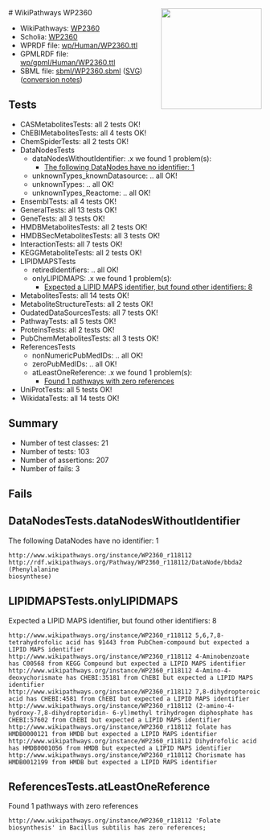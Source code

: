 <img style="float: right; width: 200px" src="../logo.png" />
# WikiPathways WP2360

* WikiPathways: [WP2360](https://identifiers.org/wikipathways:WP2360)
* Scholia: [WP2360](https://scholia.toolforge.org/wikipathways/WP2360)
* WPRDF file: [wp/Human/WP2360.ttl](../wp/Human/WP2360.ttl)
* GPMLRDF file: [wp/gpml/Human/WP2360.ttl](../wp/gpml/Human/WP2360.ttl)
* SBML file: [sbml/WP2360.sbml](../sbml/WP2360.sbml) ([SVG](../sbml/WP2360.svg)) ([conversion notes](../sbml/WP2360.txt))

## Tests
* CASMetabolitesTests: all 2 tests OK!
* ChEBIMetabolitesTests: all 4 tests OK!
* ChemSpiderTests: all 2 tests OK!
* DataNodesTests
    * dataNodesWithoutIdentifier: .x we found 1 problem(s):
        * [The following DataNodes have no identifier: 1](#d2d32fa0)
    * unknownTypes_knownDatasource: .. all OK!
    * unknownTypes: .. all OK!
    * unknownTypes_Reactome: .. all OK!
* EnsemblTests: all 4 tests OK!
* GeneralTests: all 13 tests OK!
* GeneTests: all 3 tests OK!
* HMDBMetabolitesTests: all 2 tests OK!
* HMDBSecMetabolitesTests: all 3 tests OK!
* InteractionTests: all 7 tests OK!
* KEGGMetaboliteTests: all 2 tests OK!
* LIPIDMAPSTests
    * retiredIdentifiers: .. all OK!
    * onlyLIPIDMAPS: .x we found 1 problem(s):
        * [Expected a LIPID MAPS identifier, but found other identifiers: 8](#48cc60bf)
* MetabolitesTests: all 14 tests OK!
* MetaboliteStructureTests: all 2 tests OK!
* OudatedDataSourcesTests: all 7 tests OK!
* PathwayTests: all 5 tests OK!
* ProteinsTests: all 2 tests OK!
* PubChemMetabolitesTests: all 3 tests OK!
* ReferencesTests
    * nonNumericPubMedIDs: .. all OK!
    * zeroPubMedIDs: .. all OK!
    * atLeastOneReference: .x we found 1 problem(s):
        * [Found 1 pathways with zero references](#35eb778e)
* UniProtTests: all 5 tests OK!
* WikidataTests: all 14 tests OK!


## Summary

* Number of test classes: 21
* Number of tests: 103
* Number of assertions: 207
* Number of fails: 3

## Fails

<a name="d2d32fa0" />

## DataNodesTests.dataNodesWithoutIdentifier

The following DataNodes have no identifier: 1
```
http://www.wikipathways.org/instance/WP2360_r118112 http://rdf.wikipathways.org/Pathway/WP2360_r118112/DataNode/bbda2 (Phenylalanine
biosynthese)
```

<a name="48cc60bf" />

## LIPIDMAPSTests.onlyLIPIDMAPS

Expected a LIPID MAPS identifier, but found other identifiers: 8
```
http://www.wikipathways.org/instance/WP2360_r118112 5,6,7,8-tetrahydrofolic acid has 91443 from PubChem-compound but expected a LIPID MAPS identifier
http://www.wikipathways.org/instance/WP2360_r118112 4-Aminobenzoate has C00568 from KEGG Compound but expected a LIPID MAPS identifier
http://www.wikipathways.org/instance/WP2360_r118112 4-Amino-4-deoxychorismate has CHEBI:35181 from ChEBI but expected a LIPID MAPS identifier
http://www.wikipathways.org/instance/WP2360_r118112 7,8-dihydropteroic acid has CHEBI:4581 from ChEBI but expected a LIPID MAPS identifier
http://www.wikipathways.org/instance/WP2360_r118112 (2-amino-4-hydroxy-7,8-dihydropteridin- 6-yl)methyl trihydrogen diphosphate has CHEBI:57602 from ChEBI but expected a LIPID MAPS identifier
http://www.wikipathways.org/instance/WP2360_r118112 folate has HMDB0000121 from HMDB but expected a LIPID MAPS identifier
http://www.wikipathways.org/instance/WP2360_r118112 Dihydrofolic acid has HMDB0001056 from HMDB but expected a LIPID MAPS identifier
http://www.wikipathways.org/instance/WP2360_r118112 Chorismate has HMDB0012199 from HMDB but expected a LIPID MAPS identifier
```

<a name="35eb778e" />

## ReferencesTests.atLeastOneReference

Found 1 pathways with zero references
```
http://www.wikipathways.org/instance/WP2360_r118112 'Folate biosynthesis' in Bacillus subtilis has zero references; 
```

